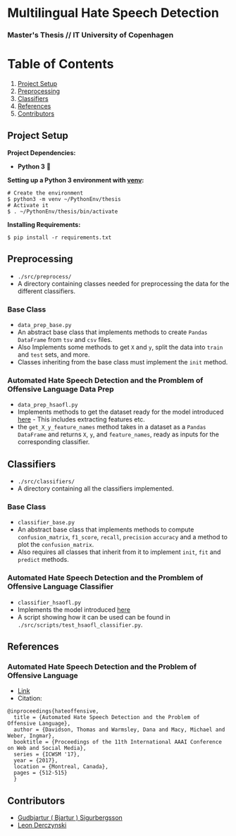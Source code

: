 # Multilingual Hate Speech Detection 
### Master's Thesis // IT University of Copenhagen 

# Table of Contents

1. [Project Setup](#project-setup)
2. [Preprocessing](#preprocessing)
3. [Classifiers](#classifiers)
4. [References](#references)
5. [Contributors](#contributors)

## Project Setup 
**Project Dependencies:**
- **Python 3** :snake:

**Setting up a Python 3 environment with [venv](https://docs.python.org/3/library/venv.html#module-venv):**
```console
# Create the environment
$ python3 -m venv ~/PythonEnv/thesis
# Activate it 
$ . ~/PythonEnv/thesis/bin/activate
```

**Installing Requirements:**
```console
$ pip install -r requirements.txt
```

## Preprocessing
- `./src/preprocess/`
- A directory containing classes needed for preprocessing the data for the different classifiers.

### Base Class
- `data_prep_base.py` 
- An abstract base class that implements methods to create `Pandas` `DataFrame` from `tsv` and `csv` files. 
- Also Implements some methods to get `X` and `y`, split the data into `train` and `test` sets, and more. 
- Classes inheriting from the base class must implement the `init` method. 

### Automated Hate Speech Detection and the Promblem of Offensive Language Data Prep
- `data_prep_hsaofl.py` 
- Implements methods to get the dataset ready for the model introduced [here](https://github.com/t-davidson/hate-speech-and-offensive-language/blob/master/src/Automated%20Hate%20Speech%20Detection%20and%20the%20Problem%20of%20Offensive%20Language.ipynb) - This includes extracting features etc. 
- the `get_X_y_feature_names` method takes in a dataset as a `Pandas` `DataFrame` and returns `X`, `y`, and `feature_names`, ready as inputs for the corresponding classifier.

## Classifiers
- `./src/classifiers/`
- A directory containing all the classifiers implemented. 

### Base Class
- `classifier_base.py`
- An abstract base class that implements methods to compute `confusion_matrix`, `f1_score`, `recall`, `precision` `accuracy` and a method to plot the `confusion_matrix`. 
- Also requires all classes that inherit from it to implement `init`, `fit` and `predict` methods. 

### Automated Hate Speech Detection and the Promblem of Offensive Language Classifier
- `classifier_hsaofl.py` 
- Implements the model introduced [here](https://github.com/t-davidson/hate-speech-and-offensive-language/blob/master/src/Automated%20Hate%20Speech%20Detection%20and%20the%20Problem%20of%20Offensive%20Language.ipynb)
- A script showing how it can be used can be found in `./src/scripts/test_hsaofl_classifier.py`.

## References 
### Automated Hate Speech Detection and the Problem of Offensive Language
- [Link](https://github.com/t-davidson/hate-speech-and-offensive-language/)
- Citation: 
```
@inproceedings{hateoffensive,
  title = {Automated Hate Speech Detection and the Problem of Offensive Language},
  author = {Davidson, Thomas and Warmsley, Dana and Macy, Michael and Weber, Ingmar}, 
  booktitle = {Proceedings of the 11th International AAAI Conference on Web and Social Media},
  series = {ICWSM '17},
  year = {2017},
  location = {Montreal, Canada},
  pages = {512-515}
  }
```

## Contributors 

- [Gudbjartur ( Bjartur ) Sigurbergsson](sigurberg.son@gmail.com)
- [Leon Derczynski](ld@itu.dk) 